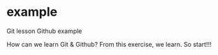 # example
Git lesson Github example

How can we learn Git & Github?
From this exercise, we learn.
So start!!!
